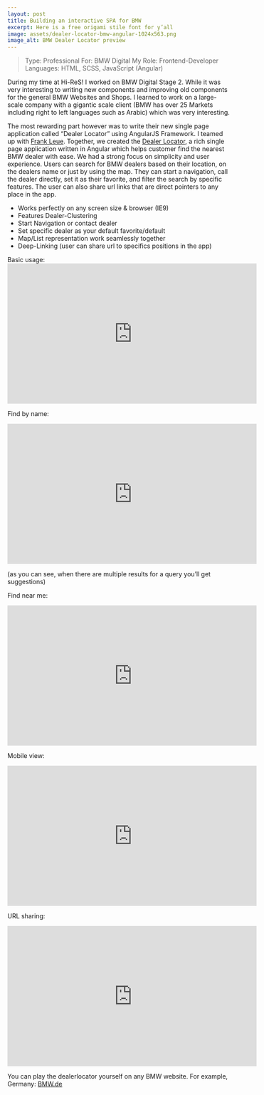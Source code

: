 ```yaml
---
layout: post
title: Building an interactive SPA for BMW
excerpt: Here is a free origami stile font for y’all
image: assets/dealer-locator-bmw-angular-1024x563.png
image_alt: BMW Dealer Locator preview
---
```


<blockquote>Type: Professional
For: BMW Digital
My Role: Frontend-Developer
Languages: HTML, SCSS, JavaScript (Angular)</blockquote>
During my time at Hi-ReS! I worked on BMW Digital Stage 2. While it was very interesting to writing new components and improving old components for the general BMW Websites and Shops. I learned to work on a large-scale company with a gigantic scale client (BMW has over 25 Markets including right to left languages such as Arabic) which was very interesting.

The most rewarding part however was to write<span class="background-details"> their new single page application called “Dealer Locator” using AngularJS Framework. I teamed up with <a href="http://www.frankleue.de/">Frank Leue</a>. Together, we created the <a href="https://www.bmw.de/de/fastlane/bmw-partner.html#/dlo/DE/de/BMW_BMWM">Dealer Locator</a>, a rich single page application written in Angular which helps customer find the nearest BMW dealer with ease</span>. We had a<span class="background-details"> strong focus on simplicity and user experience. Users can search for BMW dealers based on their location, on the dealers name or just by using the map. They can start a navigation, call the dealer directly, set it as their favorite, and filter the search by specific features. The user can also share url links that are direct pointers to any place in the app.
</span>
<ul>
 	<li><span class="background-details">Works perfectly on any screen size &amp; browser (IE9)
</span></li>
 	<li>Features Dealer-Clustering</li>
 	<li>Start Navigation or contact dealer</li>
 	<li>Set specific dealer as your default favorite/default</li>
 	<li>Map/List representation work seamlessly together</li>
 	<li>Deep-Linking (user can share url to specifics positions in the app)</li>
</ul>
Basic usage:

<iframe width="560" height="315" src="https://www.youtube-nocookie.com/embed/ob1bR5bUEGk?rel=0&amp;controls=0&amp;showinfo=0" frameborder="0" allow="autoplay; encrypted-media" allowfullscreen="allowfullscreen"></iframe>

Find by name:

<iframe width="560" height="315" src="https://www.youtube-nocookie.com/embed/4Hi-zWWQZJ4?rel=0&amp;controls=0&amp;showinfo=0" frameborder="0" allow="autoplay; encrypted-media" allowfullscreen="allowfullscreen"></iframe>

(as you can see, when there are multiple results for a query you’ll get suggestions)

Find near me:

<iframe width="560" height="315" src="https://www.youtube-nocookie.com/embed/AnQjgti74uE?rel=0&amp;controls=0&amp;showinfo=0" frameborder="0" allow="autoplay; encrypted-media" allowfullscreen="allowfullscreen"></iframe>

Mobile view:

<iframe width="560" height="315" src="https://www.youtube-nocookie.com/embed/P-SLVaEueTI?rel=0&amp;controls=0&amp;showinfo=0" frameborder="0" allow="autoplay; encrypted-media" allowfullscreen="allowfullscreen"></iframe>

URL sharing:

<iframe width="560" height="315" src="https://www.youtube-nocookie.com/embed/4Z1N1RSL1kw?rel=0&amp;controls=0&amp;showinfo=0" frameborder="0" allow="autoplay; encrypted-media" allowfullscreen="allowfullscreen"></iframe>

You can play the dealerlocator yourself on any BMW website. For example, Germany: <a href="https://www.bmw.de/de/fastlane/bmw-partner.html">BMW.de </a>

<span style="border-radius: 2px; text-indent: 20px; width: auto; padding: 0px 4px 0px 0px; text-align: center; font: bold 11px/20px 'Helvetica Neue',Helvetica,sans-serif; color: #ffffff; background: #bd081c no-repeat scroll 3px 50% / 14px 14px; position: absolute; opacity: 1; z-index: 8675309; display: none; cursor: pointer;">Save</span>

<span style="border-radius: 2px; text-indent: 20px; width: auto; padding: 0px 4px 0px 0px; text-align: center; font: bold 11px/20px 'Helvetica Neue',Helvetica,sans-serif; color: #ffffff; background: #bd081c no-repeat scroll 3px 50% / 14px 14px; position: absolute; opacity: 1; z-index: 8675309; display: none; cursor: pointer; top: 1470px; left: 20px;">Save</span>

<span style="border-radius: 2px; text-indent: 20px; width: auto; padding: 0px 4px 0px 0px; text-align: center; font: bold 11px/20px 'Helvetica Neue',Helvetica,sans-serif; color: #ffffff; background: #bd081c no-repeat scroll 3px 50% / 14px 14px; position: absolute; opacity: 1; z-index: 8675309; display: none; cursor: pointer; top: 774px; left: 20px;">Save</span>